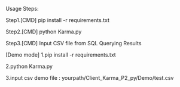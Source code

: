 
Usage Steps:

Step1.[CMD] pip install -r requirements.txt

Step2.[CMD] python Karma.py

Step3.[CMD] Input CSV file from SQL Querying Results




[Demo mode]
1.pip install -r requirements.txt

2.python Karma.py

3.input csv demo file : yourpath/Client_Karma_P2_py/Demo/test.csv
